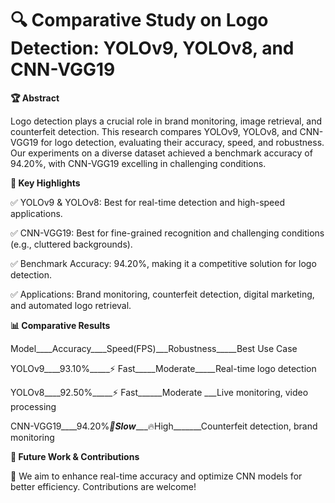 # 🔍 Comparative Study on Logo Detection: YOLOv9, YOLOv8, and CNN-VGG19

**🏆 Abstract**

Logo detection plays a crucial role in brand monitoring, image retrieval, and counterfeit detection. This research compares YOLOv9, YOLOv8, and CNN-VGG19 for logo detection, evaluating their accuracy, speed, and robustness. Our experiments on a diverse dataset achieved a benchmark accuracy of 94.20%, with CNN-VGG19 excelling in challenging conditions.

**📌 Key Highlights**

✅ YOLOv9 & YOLOv8: Best for real-time detection and high-speed applications.

✅ CNN-VGG19: Best for fine-grained recognition and challenging conditions (e.g., cluttered backgrounds).

✅ Benchmark Accuracy: 94.20%, making it a competitive solution for logo detection.

✅ Applications: Brand monitoring, counterfeit detection, digital marketing, and automated logo retrieval.

**📊 Comparative Results**

Model____Accuracy____Speed(FPS)___Robustness_____Best Use Case

YOLOv9____93.10%_____⚡ Fast_____Moderate_____Real-time logo detection

YOLOv8____92.50%_____⚡ Fast______Moderate ___Live monitoring, video processing

CNN-VGG19____94.20%___🐢Slow______🔥High_______Counterfeit detection, brand monitoring

**📌 Future Work & Contributions**

🚀 We aim to enhance real-time accuracy and optimize CNN models for better efficiency. Contributions are welcome!


